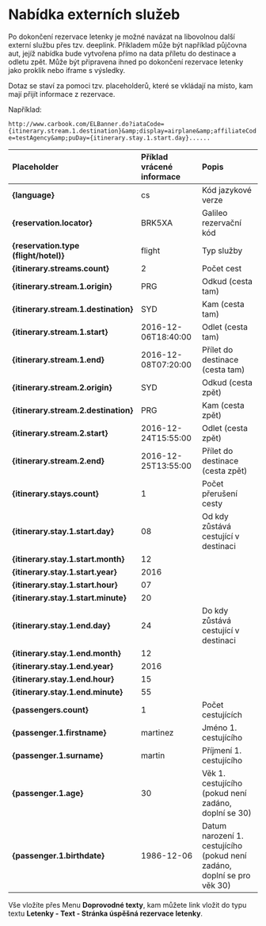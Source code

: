 # Nabídka externích služeb

Po dokončení rezervace letenky je možné navázat na libovolnou další externí službu přes tzv. deeplink. Příkladem může být například půjčovna aut, jejíž nabídka bude vytvořena přímo na data příletu do destinace a odletu zpět. Může být připravena ihned po dokončení rezervace letenky jako proklik nebo iframe s výsledky.

Dotaz se staví za pomoci tzv. placeholderů, které se vkládají na místo, kam mají přijít informace z rezervace.

Například:

`http://www.carbook.com/ELBanner.do?iataCode={itinerary.stream.1.destination}&amp;display=airplane&amp;affiliateCode=testAgency&amp;puDay={itinerary.stay.1.start.day}......`

| Placeholder | Příklad vrácené informace | Popis |
| :--- | :--- | :--- |
| **{language}** | cs | Kód jazykové verze |
| **{reservation.locator}** | BRK5XA | Galileo rezervační kód |
| **{reservation.type \(flight/hotel\)}** | flight | Typ služby |
| **{itinerary.streams.count}** | 2 | Počet cest |
| **{itinerary.stream.1.origin}** | PRG | Odkud \(cesta tam\) |
| **{itinerary.stream.1.destination}** | SYD | Kam \(cesta tam\) |
| **{itinerary.stream.1.start}** | 2016-12-06T18:40:00 | Odlet \(cesta tam\) |
| **{itinerary.stream.1.end}** | 2016-12-08T07:20:00 | Přílet do destinace \(cesta tam\) |
| **{itinerary.stream.2.origin}** | SYD | Odkud \(cesta zpět\) |
| **{itinerary.stream.2.destination}** | PRG | Kam \(cesta zpět\) |
| **{itinerary.stream.2.start}** | 2016-12-24T15:55:00 | Odlet \(cesta zpět\) |
| **{itinerary.stream.2.end}** | 2016-12-25T13:55:00 | Přílet do destinace \(cesta zpět\) |
| **{itinerary.stays.count}** | 1 | Počet přerušení cesty |
| **{itinerary.stay.1.start.day}** | 08 | Od kdy zůstává cestující v destinaci |
| **{itinerary.stay.1.start.month}** | 12 |  |
| **{itinerary.stay.1.start.year}** | 2016 |  |
| **{itinerary.stay.1.start.hour}** | 07 |  |
| **{itinerary.stay.1.start.minute}** | 20 |  |
| **{itinerary.stay.1.end.day}** | 24 | Do kdy zůstává cestující v destinaci |
| **{itinerary.stay.1.end.month}** | 12 |  |
| **{itinerary.stay.1.end.year}** | 2016 |  |
| **{itinerary.stay.1.end.hour}** | 15 |  |
| **{itinerary.stay.1.end.minute}** | 55 |  |
| **{passengers.count}** | 1 | Počet cestujících |
| **{passenger.1.firstname}** | martinez | Jméno 1. cestujícího |
| **{passenger.1.surname}** | martin | Příjmení 1. cestujícího |
| **{passenger.1.age}** | 30 | Věk 1. cestujícího \(pokud není zadáno, doplní se 30\) |
| **{passenger.1.birthdate}** | 1986-12-06 | Datum narození 1. cestujícího \(pokud není zadáno, doplní se pro věk 30\) |

Vše vložíte přes Menu **Doprovodné texty**, kam můžete link vložit do typu textu **Letenky - Text - Stránka úspěšná rezervace letenky**.

